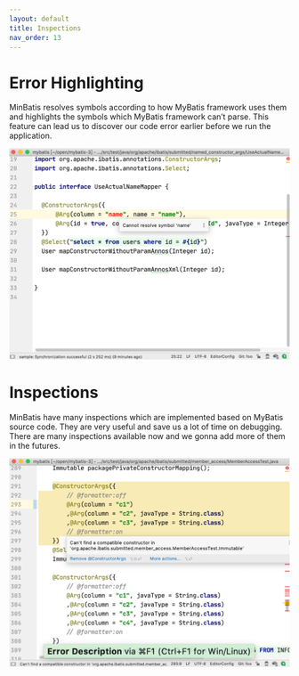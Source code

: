 ```yaml
---
layout: default
title: Inspections
nav_order: 13
---
```


# Error Highlighting
MinBatis resolves symbols according to how MyBatis framework uses them and highlights the symbols which MyBatis framework can’t parse.
This feature can lead us to discover our code error earlier before we run the application.

![symbol](/assets/images/inspections/symbol.png)

# Inspections
MinBatis have many inspections which are implemented based on MyBatis source code.
They are very useful and save us a lot of time on debugging.
There are many inspections available now and we gonna add more of them in the futures.

![inspection](/assets/images/inspections/inspection.png)